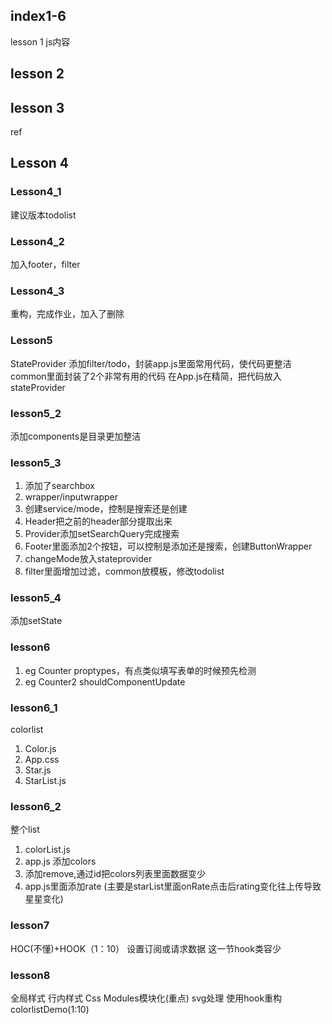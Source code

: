 ## index1-6
lesson 1 js内容
## lesson 2
## lesson 3
ref
## Lesson 4
### Lesson4_1
建议版本todolist
### Lesson4_2
加入footer，filter
### Lesson4_3
重构，完成作业，加入了删除
### Lesson5 
StateProvider
添加filter/todo，封装app.js里面常用代码，使代码更整洁
common里面封装了2个非常有用的代码
在App.js在精简，把代码放入stateProvider
### lesson5_2
添加components是目录更加整洁
### lesson5_3
1. 添加了searchbox
2. wrapper/inputwrapper
3. 创建service/mode，控制是搜索还是创建
4. Header把之前的header部分提取出来
5. Provider添加setSearchQuery完成搜索
6. Footer里面添加2个按钮，可以控制是添加还是搜索，创建ButtonWrapper
7. changeMode放入stateprovider
8. filter里面增加过滤，common放模板，修改todolist
### lesson5_4
添加setState    
### lesson6
1. eg Counter
    proptypes，有点类似填写表单的时候预先检测
    <app /> 
2. eg Counter2
shouldComponentUpdate
### lesson6_1
colorlist
1. Color.js
2. App.css
3. Star.js
4. StarList.js
### lesson6_2
整个list
1. colorList.js
2. app.js 添加colors
3. 添加remove,通过id把colors列表里面数据变少
4. app.js里面添加rate (主要是starList里面onRate点击后rating变化往上传导致星星变化)
### lesson7
HOC(不懂)+HOOK（1：10）
设置订阅或请求数据
这一节hook类容少
### lesson8
全局样式 行内样式
Css Modules模块化(重点)
svg处理
使用hook重构colorlistDemo(1:10)